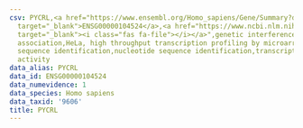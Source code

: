 ```yaml
---
csv: PYCRL,<a href="https://www.ensembl.org/Homo_sapiens/Gene/Summary?db=core;g=ENSG00000104524"
  target="_blank">ENSG00000104524</a>,<a href="https://www.ncbi.nlm.nih.gov/pubmed/17216044"
  target="_blank"><i class="fas fa-file"></i></a>",genetic interference,functional
  association,HeLa, high throughput transcription profiling by microarray,nucleotide
  sequence identification,nucleotide sequence identification,transcriptional regulation,up-regulates
  activity
data_alias: PYCRL
data_id: ENSG00000104524
data_numevidence: 1
data_species: Homo sapiens
data_taxid: '9606'
title: PYCRL
---
```

